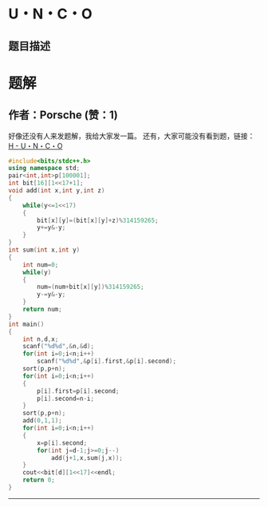 # U・N・C・O

## 题目描述

[problemUrl]: https://atcoder.jp/contests/autumn_fest/tasks/autumn_fest_08



# 题解

## 作者：Porsche (赞：1)

好像还没有人来发题解，我给大家发一篇。
还有，大家可能没有看到题，链接：[H - U・N・C・O](https://autumn_fest.contest.atcoder.jp/tasks/autumn_fest_08)

```cpp
#include<bits/stdc++.h>
using namespace std;
pair<int,int>p[100001];
int bit[16][1<<17+1];
void add(int x,int y,int z)
{
    while(y<=1<<17)
    {
        bit[x][y]=(bit[x][y]+z)%314159265;
        y+=y&-y;
    }
}
int sum(int x,int y)
{
    int num=0;
    while(y)
    {
        num=(num+bit[x][y])%314159265;
        y-=y&-y;
    }
    return num;
}
int main()
{
    int n,d,x;
    scanf("%d%d",&n,&d);
    for(int i=0;i<n;i++)
        scanf("%d%d",&p[i].first,&p[i].second);
    sort(p,p+n);
    for(int i=0;i<n;i++)
    {
        p[i].first=p[i].second;
        p[i].second=n-i;
    }
    sort(p,p+n);
    add(0,1,1);
    for(int i=0;i<n;i++)
    {
        x=p[i].second;
        for(int j=d-1;j>=0;j--)
            add(j+1,x,sum(j,x));
    }
    cout<<bit[d][1<<17]<<endl;
    return 0;
}
```

---

